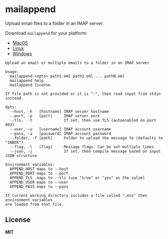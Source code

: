 # mailappend

Upload email files to a folder in an IMAP server.

Download `mailappend` for your platform:

-   [MacOS](https://github.com/postalsys/mailappend/releases/latest/download/mailappend.pkg)
-   [Linux](https://github.com/postalsys/mailappend/releases/latest/download/mailappend.tar.gz)
-   [Windows](https://github.com/postalsys/mailappend/releases/latest/download/mailappend.exe)

```
Upload an email or multiple emails to a folder in an IMAP server

Usage:
  mailappend <opts> path1.eml path2.eml ... pathN.eml
  mailappend help
  mailappend license

If file path is not provided or it is "-", then read input from stdin instead.

Opts:
  --host, -h   [hostname] IMAP server hostname
  --port, -p   [port]     IMAP server port
  --tls,  -t              If set, then use TLS (autoenabled on port 993)
  --user, -u   [username] IMAP account username
  --pass, -a   [password] IMAP account password
  --folder, -f [path]     Folder to upload the message to (defaults to "INBOX")
  --flag, -l   [flag]     Message flags. Can be set multiple times
  --json, -j              If set, then compile message based on input JSON structure

Environment variables:
  APPEND_HOST maps to --host
  APPEND_PORT maps to --port
  APPEND_TLS  maps to --tls (use "true" or "yes" as the value)
  APPEND_USER maps to --user
  APPEND_PASS maps to --pass

If current working directory includes a file called ".env" then environment variables
are loaded from that file.
```

## License

**MIT**
